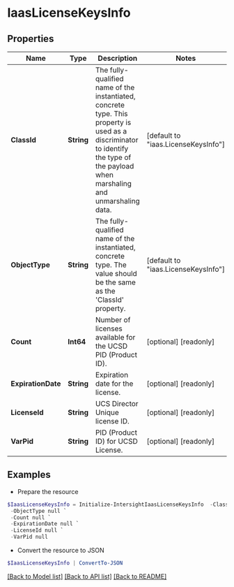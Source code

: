 # IaasLicenseKeysInfo
## Properties

Name | Type | Description | Notes
------------ | ------------- | ------------- | -------------
**ClassId** | **String** | The fully-qualified name of the instantiated, concrete type. This property is used as a discriminator to identify the type of the payload when marshaling and unmarshaling data. | [default to "iaas.LicenseKeysInfo"]
**ObjectType** | **String** | The fully-qualified name of the instantiated, concrete type. The value should be the same as the &#39;ClassId&#39; property. | [default to "iaas.LicenseKeysInfo"]
**Count** | **Int64** | Number of licenses available for the UCSD PID (Product ID). | [optional] [readonly] 
**ExpirationDate** | **String** | Expiration date for the license. | [optional] [readonly] 
**LicenseId** | **String** | UCS Director Unique license ID. | [optional] [readonly] 
**VarPid** | **String** | PID (Product ID) for UCSD License. | [optional] [readonly] 

## Examples

- Prepare the resource
```powershell
$IaasLicenseKeysInfo = Initialize-IntersightIaasLicenseKeysInfo  -ClassId null `
 -ObjectType null `
 -Count null `
 -ExpirationDate null `
 -LicenseId null `
 -VarPid null
```

- Convert the resource to JSON
```powershell
$IaasLicenseKeysInfo | ConvertTo-JSON
```

[[Back to Model list]](../README.md#documentation-for-models) [[Back to API list]](../README.md#documentation-for-api-endpoints) [[Back to README]](../README.md)

